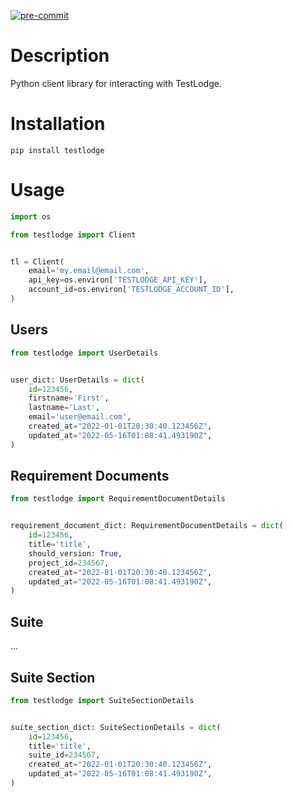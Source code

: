[![pre-commit](https://img.shields.io/badge/pre--commit-enabled-brightgreen?logo=pre-commit&logoColor=white)](https://github.com/pre-commit/pre-commit)

# Description

Python client library for interacting with TestLodge.

# Installation

`pip install testlodge`

# Usage

``` python
import os

from testlodge import Client


tl = Client(
    email='my.email@email.com',
    api_key=os.environ['TESTLODGE_API_KEY'],
    account_id=os.environ['TESTLODGE_ACCOUNT_ID'],
)
```

## Users

``` python
from testlodge import UserDetails


user_dict: UserDetails = dict(
    id=123456,
    firstname='First',
    lastname='Last',
    email='user@email.com',
    created_at="2022-01-01T20:30:40.123456Z",
    updated_at="2022-05-16T01:08:41.493190Z",
)
```

## Requirement Documents

``` python
from testlodge import RequirementDocumentDetails


requirement_document_dict: RequirementDocumentDetails = dict(
    id=123456,
    title='title',
    should_version: True,
    project_id=234567,
    created_at="2022-01-01T20:30:40.123456Z",
    updated_at="2022-05-16T01:08:41.493190Z",
)
```

## Suite

...

## Suite Section

``` python
from testlodge import SuiteSectionDetails


suite_section_dict: SuiteSectionDetails = dict(
    id=123456,
    title='title',
    suite_id=234567,
    created_at="2022-01-01T20:30:40.123456Z",
    updated_at="2022-05-16T01:08:41.493190Z",
)
